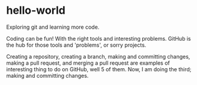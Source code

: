 # hello-world
Exploring git and learning more code.

Coding can be fun! With the right tools and interesting problems.
GitHub is the hub for those tools and 'problems', or sorry projects.

Creating a repository, creating a branch, making and committing changes, making a pull request, and merging a pull request are examples of interesting thing to do on GitHub, well 5 of them.
Now, I am doing the third; making and committing changes.
